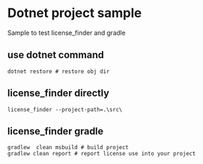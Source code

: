 # Dotnet project sample

Sample to test license_finder and gradle

## use dotnet command

```
dotnet restore # restore obj dir
```

## license_finder directly 

```
license_finder --project-path=.\src\
```

## license_finder gradle

```
gradlew  clean msbuild # build project
gradlew clean report # report license use into your project
```
